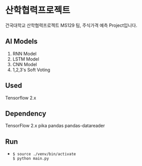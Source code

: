 # 산학협력프로젝트
건국대학교 산학협력프로젝트 MS129 팀, 주식가격 예측 Project입니다.

## AI Models
1. RNN Model
2. LSTM Model
3. CNN Model
4. 1,2,3's Soft Voting

## Used
Tensorflow 2.x

## Dependency
TensorFlow 2.x
pika
pandas
pandas-datareader

## Run
* ```shell
  $ source ./venv/bin/activate
  $ python main.py
  ```



